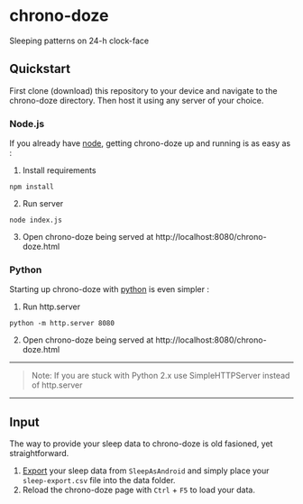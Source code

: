 # chrono-doze
Sleeping patterns on 24-h clock-face

## Quickstart

First clone (download) this repository to your device and navigate to the chrono-doze directory.
Then host it using any server of your choice.  

### Node.js
If you already have [node](https://nodejs.org/), getting chrono-doze up and running is as easy as :
1. Install requirements
```
npm install
```

2. Run server
```
node index.js
```

3. Open chrono-doze being served at http://localhost:8080/chrono-doze.html

### Python

Starting up chrono-doze with [python](https://www.anaconda.com/download/) is even simpler :

1. Run http.server
```
python -m http.server 8080
```

2. Open chrono-doze being served at http://localhost:8080/chrono-doze.html  

---
> Note: If you are stuck with Python 2.x use SimpleHTTPServer instead of http.server
---
## Input

The way to provide your sleep data to chrono-doze is old fasioned, yet straightforward.
1. [Export]() your sleep data from `SleepAsAndroid` and simply place your `sleep-export.csv` file 
into the data folder.
2. Reload the chrono-doze page with `Ctrl` + `F5` to load your data.


